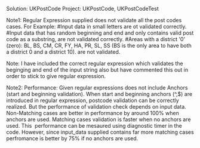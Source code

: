 Solution: UKPostCode
Project: UKPostCode, UKPostCodeTest

Note1: Regular Expression supplied does not validate all the post codes cases.
For Example: 
#Input data in small letters are ot validated correctly.
#Input data that has random beginning and end and only contains valid post code as a substring, are not validated correctly.
#Areas with a district '0' (zero): BL, BS, CM, CR, FY, HA, PR, SL, SS (BS is the only area to have both a district 0 and a district 10). are not validated.

Note: I have included the correct regular expression which validates the beginging and end of the input string also but have commented this out in order to stick to give regular expression.

Note2: Performance: Given regular expressions does not include Anchors (start and beginning validation). 
       When start and beginning anchors (^,$) are introduced in regular expression, postcode validation can be correctly realized. 
       But the performance of validation check depends on input data. Non-Matching cases are better in performance by around 100% when 
       anchors are used. Matching cases validation is faster when no anchors are used. This  performance can be mesaured using diagnostic 
       timer in the code. However, since input_data supplied contains far more matching cases perfromance is better by 75% if no anchors are used.
